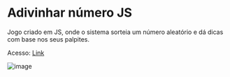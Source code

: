 # Adivinhar número JS

Jogo criado em JS, onde o sistema sorteia um número aleatório e dá dicas com base nos seus palpites.

Acesso: <a href="https://matheeusgomes.github.io/adivinhar-numero-js">Link</a>

![image](https://user-images.githubusercontent.com/10269675/196200129-9db184a2-12e6-4c28-b878-101c247fc6e7.png)
